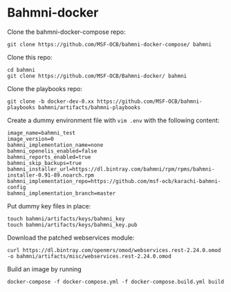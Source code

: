 # Bahmni-docker
Clone the bahmni-docker-compose repo:
```
git clone https://github.com/MSF-OCB/bahmni-docker-compose/ bahmni
```

Clone this repo:
```
cd bahmni
git clone https://github.com/MSF-OCB/Bahmni-docker/ bahmni
```
Clone the playbooks repo:
```
git clone -b docker-dev-0.xx https://github.com/MSF-OCB/bahmni-playbooks bahmni/artifacts/bahmni-playbooks
```

Create a dummy environment file with `vim .env` with the following content:
```
image_name=bahmni_test
image_version=0
bahmni_implementation_name=none
bahmni_openelis_enabled=false
bahmni_reports_enabled=true
bahmni_skip_backups=true
bahmni_installer_url=https://dl.bintray.com/bahmni/rpm/rpms/bahmni-installer-0.91-89.noarch.rpm
bahmni_implementation_repo=https://github.com/msf-ocb/karachi-bahmni-config
bahmni_implementation_branch=master
```

Put dummy key files in place:
```
touch bahmni/artifacts/keys/bahmni_key
touch bahmni/artifacts/keys/bahmni_key.pub
```
Download the patched webservices module:
```
curl https://dl.bintray.com/openmrs/omod/webservices.rest-2.24.0.omod -o bahmni/artifacts/misc/webservices.rest-2.24.0.omod
```

Build an image by running
```
docker-compose -f docker-compose.yml -f docker-compose.build.yml build
```

